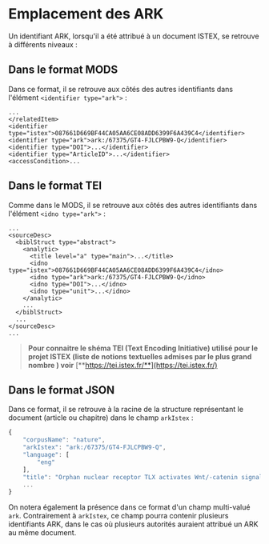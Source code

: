 # Emplacement des ARK

Un identifiant ARK, lorsqu'il a été attribué à un document ISTEX, se retrouve à différents niveaux :

## Dans le format MODS

Dans ce format, il se retrouve aux côtés des autres identifiants dans l'élément `<identifier type="ark">` :

```markup
...
</relatedItem>
<identifier type="istex">087661D669BF44CA05AA6CE08ADD6399F6A439C4</identifier>
<identifier type="ark">ark:/67375/GT4-FJLCPBW9-Q</identifier>
<identifier type="DOI">...</identifier>
<identifier type="ArticleID">...</identifier>
<accessCondition>...
```

## Dans le format TEI

Comme dans le MODS, il se retrouve aux côtés des autres identifiants dans l'élément `<idno type="ark">` :

```markup
...
<sourceDesc>
  <biblStruct type="abstract">
    <analytic>
      <title level="a" type="main">...</title>
      <idno type="istex">087661D669BF44CA05AA6CE08ADD6399F6A439C4</idno>
      <idno type="ark">ark:/67375/GT4-FJLCPBW9-Q</idno>
      <idno type="DOI">...</idno>
      <idno type="unit">...</idno>
    </analytic>
    ...
  </biblStruct>
  ...
</sourceDesc>
...
```

> **Pour connaitre le shéma TEI \(Text Encoding Initiative\) utilisé pour le projet ISTEX \(liste de notions textuelles admises par le plus grand nombre \) voir** [**https://tei.istex.fr/**](https://tei.istex.fr/)

## Dans le format JSON

Dans ce format, il se retrouve à la racine de la structure représentant le document \(article ou chapitre\) dans le champ `arkIstex` :

```javascript
{
    "corpusName": "nature",
    "arkIstex": "ark:/67375/GT4-FJLCPBW9-Q",
    "language": [
        "eng"
    ],
    "title": "Orphan nuclear receptor TLX activates Wnt/-catenin signalling to stimulate neural stem cell proliferation and self-renewal",
    ...
}
```

On notera également la présence dans ce format d'un champ multi-valué `ark`. Contrairement à `arkIstex`, ce champ pourra contenir plusieurs identifiants ARK, dans le cas où plusieurs autorités auraient attribué un ARK au même document.

